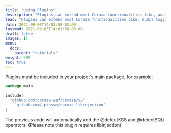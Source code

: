 ```yaml
---
title: "Using Plugins"
description: "Plugins can extend most Coraza functionalities like, audit logging, geo ip, operators, actions, transformations and body processors."
lead: "Plugins can extend most Coraza functionalities like, audit logging, geo ip, operators, actions, transformations and body processors."
date: 2021-09-05T14:03:58-03:00
lastmod: 2021-09-05T14:03:58-03:00
draft: false
images: []
menu: 
  docs:
    parent: "tutorials"
weight: 999
toc: true
---
```


Plugins must be included in your project's main package, for example:

```go
package main

include(
  "github.com/coraza-waf/coraza/v2"
  _ "github.com/jptosso/coraza-libinjection"
)
```

The previous code will automatically add the @detectXSS and @detectSQLi operators. (Please note this plugin requires libinjection)
